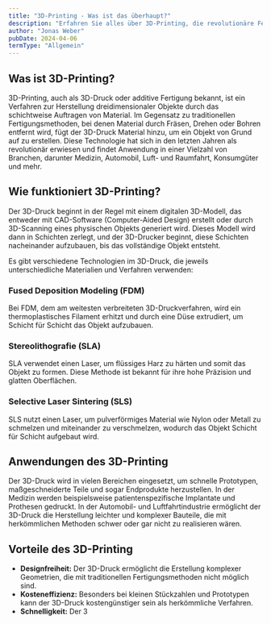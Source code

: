 ```yaml
---
title: "3D-Printing - Was ist das überhaupt?"
description: "Erfahren Sie alles über 3D-Printing, die revolutionäre Fertigungstechnik, die Schicht für Schicht dreidimensionale Objekte erstellt. Entdecken Sie die Technologien, Anwendungen und Vorteile des 3D-Drucks."
author: "Jonas Weber"
pubDate: 2024-04-06
termType: "Allgemein"
---
```


## Was ist 3D-Printing?

3D-Printing, auch als 3D-Druck oder additive Fertigung bekannt, ist ein Verfahren zur Herstellung dreidimensionaler Objekte durch das schichtweise Auftragen von Material. Im Gegensatz zu traditionellen Fertigungsmethoden, bei denen Material durch Fräsen, Drehen oder Bohren entfernt wird, fügt der 3D-Druck Material hinzu, um ein Objekt von Grund auf zu erstellen. Diese Technologie hat sich in den letzten Jahren als revolutionär erwiesen und findet Anwendung in einer Vielzahl von Branchen, darunter Medizin, Automobil, Luft- und Raumfahrt, Konsumgüter und mehr.

## Wie funktioniert 3D-Printing?

Der 3D-Druck beginnt in der Regel mit einem digitalen 3D-Modell, das entweder mit CAD-Software (Computer-Aided Design) erstellt oder durch 3D-Scanning eines physischen Objekts generiert wird. Dieses Modell wird dann in Schichten zerlegt, und der 3D-Drucker beginnt, diese Schichten nacheinander aufzubauen, bis das vollständige Objekt entsteht.

Es gibt verschiedene Technologien im 3D-Druck, die jeweils unterschiedliche Materialien und Verfahren verwenden:

### Fused Deposition Modeling (FDM)

Bei FDM, dem am weitesten verbreiteten 3D-Druckverfahren, wird ein thermoplastisches Filament erhitzt und durch eine Düse extrudiert, um Schicht für Schicht das Objekt aufzubauen.

### Stereolithografie (SLA)

SLA verwendet einen Laser, um flüssiges Harz zu härten und somit das Objekt zu formen. Diese Methode ist bekannt für ihre hohe Präzision und glatten Oberflächen.

### Selective Laser Sintering (SLS)

SLS nutzt einen Laser, um pulverförmiges Material wie Nylon oder Metall zu schmelzen und miteinander zu verschmelzen, wodurch das Objekt Schicht für Schicht aufgebaut wird.

## Anwendungen des 3D-Printing

Der 3D-Druck wird in vielen Bereichen eingesetzt, um schnelle Prototypen, maßgeschneiderte Teile und sogar Endprodukte herzustellen. In der Medizin werden beispielsweise patientenspezifische Implantate und Prothesen gedruckt. In der Automobil- und Luftfahrtindustrie ermöglicht der 3D-Druck die Herstellung leichter und komplexer Bauteile, die mit herkömmlichen Methoden schwer oder gar nicht zu realisieren wären.

## Vorteile des 3D-Printing

- **Designfreiheit:** Der 3D-Druck ermöglicht die Erstellung komplexer Geometrien, die mit traditionellen Fertigungsmethoden nicht möglich sind.
- **Kosteneffizienz:** Besonders bei kleinen Stückzahlen und Prototypen kann der 3D-Druck kostengünstiger sein als herkömmliche Verfahren.
- **Schnelligkeit:** Der 3

